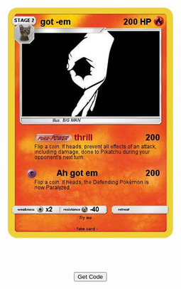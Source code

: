 <!DOCTYPE html>
<html lang="en">
<head>
    <meta charset="UTF-8">
    <meta name="viewport" content="width=device-width, initial-scale=1.0">
    <title>Hola</title>
    <style>
        body {
            font-family: Arial, sans-serif;
            margin: 20px;
            display: flex;
            flex-direction: column;
            align-items: center;
        }
        header img {
            max-width: 100%; /* Make sure the image doesn't exceed its container width */
        }
    </style>
</head>
<body>
    <header>
        <img src="./pokecard.jpeg" alt="My PokeCard">
    </header>
    <br>
    <a href="getCode.md" target="_blank">
        <button>Get Code</button>
</body>
</html>